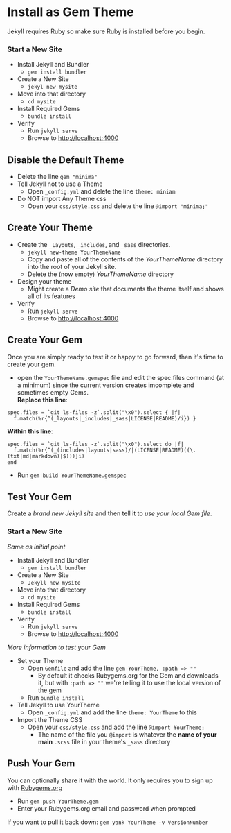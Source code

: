 # Install as Gem Theme
Jekyll requires Ruby so make sure Ruby is installed before you begin.

### Start a New Site
- Install Jekyll and Bundler
  - `gem install bundler`
- Create a New Site
  - `jekyl new mysite`
- Move into that directory
  - `cd mysite`
- Install Required Gems
  - `bundle install`
- Verify
  - Run `jekyll serve`
  - Browse to [http://localhost:4000](http://localhost:4000)

## Disable the Default Theme
- Delete the line `gem "minima"`
- Tell Jekyll not to use a Theme
  - Open `_config.yml` and delete the line `theme: miniam`
- Do NOT import Any Theme css
  - Open your `css/style.css` and delete the line `@import "minima;"`

## Create Your Theme
- Create the `_Layouts`, `_includes`, and `_sass` directories.
  - `jekyll new-theme YourThemeName`
  - Copy and paste all of the contents of the *YourThemeName* directory into the root of your Jekyll site.
  - Delete the (now empty) *YourThemeName* directory
- Design your theme
  - Might create a *Demo site* that documents the theme itself and shows all of its features
- Verify
  - Run `jekyll serve`
  - Browse to [http://localhost:4000](http://localhost:4000)

## Create Your Gem
Once you are simply ready to test it or happy to go forward, then it's time to create your gem.

- open the `YourThemeName.gemspec` file and edit the spec.files command (at a minimum) since the current version creates imcomplete and sometimes empty Gems.  
**Replace this line**:
```
spec.files = `git ls-files -z`.split("\x0").select { |f| 
  f.match(%r{^(_layouts|_includes|_sass|LICENSE|README)/i}) }
```
**Within this line**:
```
spec.files = `git ls-files -z`.split("\x0").select do |f|
  f.match(%r{^(_(includes|layouts|sass)/|(LICENSE|README)((\.(txt|md|markdown)|$)))}i)
end
```
- Run `gem build YourThemeName.gemspec`

## Test Your Gem
Create a *brand new Jekyll site* and then tell it to *use your local Gem file*.

### Start a New Site
*Same as initial point*
- Install Jekyll and Bundler
  - `gem install bundler`
- Create a New Site
  - `Jekyll new mysite`
- Move into that directory
  - `cd mysite`
- Install Required Gems
  - `bundle install`
- Verify
  - Run `jekyll serve`
  - Browse to [http://localhost:4000](http://localhost:4000)

*More information to test your Gem*  
- Set your Theme
  - Open `Gemfile` and add the line `gem YourTheme, :path => ""`
    - By default it checks Rubygems.org for the Gem and downloads it, but with `:path => ""` we're telling it to use the local version of the gem
  - Run `bundle install`
- Tell Jekyll to use YourTheme
  - Open `_config.yml` and add the line `theme: YourTheme` to this
- Import the Theme CSS
  - Open your `css/style.css` and add the line `@import YourTheme;`
    - The name of the file you `@import` is whatever the **name of your main** `.scss` file in your theme's `_sass` directory

## Push Your Gem
You can optionally share it with the world. It only requires you to sign up with [Rubygems.org](https://rubygems.org)

- Run `gem push YourTheme.gem`
- Enter your Rubygems.org email and password when prompted

If you want to pull it back down:
`gem yank YourTheme -v VersionNumber`




